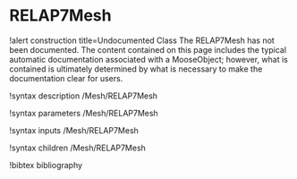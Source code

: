 <!-- MOOSE Documentation Stub: Remove this when content is added. -->

# RELAP7Mesh

!alert construction title=Undocumented Class
The RELAP7Mesh has not been documented. The content contained on this page includes the
typical automatic documentation associated with a MooseObject; however, what is contained is
ultimately determined by what is necessary to make the documentation clear for users.

!syntax description /Mesh/RELAP7Mesh

!syntax parameters /Mesh/RELAP7Mesh

!syntax inputs /Mesh/RELAP7Mesh

!syntax children /Mesh/RELAP7Mesh

!bibtex bibliography
